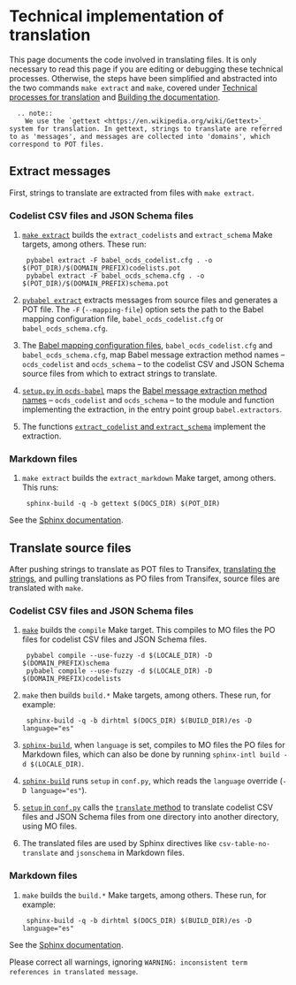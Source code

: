 # Technical implementation of translation

This page documents the code involved in translating files. It is only necessary to read this page if you are editing or debugging these technical processes. Otherwise, the steps have been simplified and abstracted into the two commands `make extract` and `make`, covered under [Technical processes for translation](technical) and [Building the documentation](../technical/build).

```eval_rst
  .. note::
    We use the `gettext <https://en.wikipedia.org/wiki/Gettext>`_ system for translation. In gettext, strings to translate are referred to as 'messages', and messages are collected into 'domains', which correspond to POT files.
```

## Extract messages

First, strings to translate are extracted from files with `make extract`.

### Codelist CSV files and JSON Schema files

1. [`make extract`](https://github.com/open-contracting/standard_profile_template/blob/master/include/common.mk#L52-L53) builds the `extract_codelists` and `extract_schema` Make targets, among others. These run:

        pybabel extract -F babel_ocds_codelist.cfg . -o $(POT_DIR)/$(DOMAIN_PREFIX)codelists.pot
        pybabel extract -F babel_ocds_schema.cfg . -o $(POT_DIR)/$(DOMAIN_PREFIX)schema.pot

1. [`pybabel extract`](http://babel.pocoo.org/en/latest/cmdline.html#extract) extracts messages from source files and generates a POT file. The `-F` (`--mapping-file`) option sets the path to the Babel mapping configuration file, `babel_ocds_codelist.cfg` or `babel_ocds_schema.cfg`.

1. The [Babel mapping configuration files](http://babel.pocoo.org/en/latest/messages.html#extraction-method-mapping-and-configuration), `babel_ocds_codelist.cfg` and `babel_ocds_schema.cfg`, map Babel message extraction method names – `ocds_codelist` and `ocds_schema` – to the codelist CSV and JSON Schema source files from which to extract strings to translate.

1. [`setup.py` in `ocds-babel`](https://github.com/open-contracting/ocds-babel/blob/master/setup.py) maps the [Babel message extraction method names](http://babel.pocoo.org/en/latest/messages.html#writing-extraction-methods) – `ocds_codelist` and `ocds_schema` – to the module and function implementing the extraction, in the entry point group `babel.extractors`.

1. The functions [`extract_codelist` and `extract_schema`](https://github.com/open-contracting/ocds-babel/blob/master/ocds_babel/extract.py) implement the extraction.

### Markdown files

1. `make extract` builds the `extract_markdown` Make target, among others. This runs:

        sphinx-build -q -b gettext $(DOCS_DIR) $(POT_DIR)

See the [Sphinx documentation](http://www.sphinx-doc.org/en/master/intl.html#sphinx-internationalization-details).

## Translate source files

After pushing strings to translate as POT files to Transifex, [translating the strings](workflow), and pulling translations as PO files from Transifex, source files are translated with `make`.

### Codelist CSV files and JSON Schema files

1. [`make`](https://github.com/open-contracting/standard_profile_template/blob/master/include/common.mk#L122-L123) builds the `compile` Make target. This compiles to MO files the PO files for codelist CSV files and JSON Schema files.

        pybabel compile --use-fuzzy -d $(LOCALE_DIR) -D $(DOMAIN_PREFIX)schema
        pybabel compile --use-fuzzy -d $(LOCALE_DIR) -D $(DOMAIN_PREFIX)codelists

1. `make` then builds `build.*` Make targets, among others. These run, for example:

        sphinx-build -q -b dirhtml $(DOCS_DIR) $(BUILD_DIR)/es -D language="es"

1. [`sphinx-build`](http://www.sphinx-doc.org/en/master/man/sphinx-build.html), when `language` is set, compiles to MO files the PO files for Markdown files, which can also be done by running `sphinx-intl build -d $(LOCALE_DIR)`.

1. [`sphinx-build`](http://www.sphinx-doc.org/en/master/man/sphinx-build.html) runs `setup` in `conf.py`, which reads the `language` override (`-D language="es"`).

1. [`setup` in `conf.py`](https://github.com/open-contracting/standard_profile_template/blob/master/docs/conf.py#L137) calls the [`translate` method](https://github.com/open-contracting/ocds-babel/blob/master/ocds_babel/translate.py) to translate codelist CSV files and JSON Schema files from one directory into another directory, using MO files.

1. The translated files are used by Sphinx directives like `csv-table-no-translate` and `jsonschema` in Markdown files.

### Markdown files

1. `make` builds the `build.*` Make targets, among others. These run, for example:

        sphinx-build -q -b dirhtml $(DOCS_DIR) $(BUILD_DIR)/es -D language="es"

See the [Sphinx documentation](http://www.sphinx-doc.org/en/master/intl.html#sphinx-internationalization-details).

Please correct all warnings, ignoring `WARNING: inconsistent term references in translated message`.
